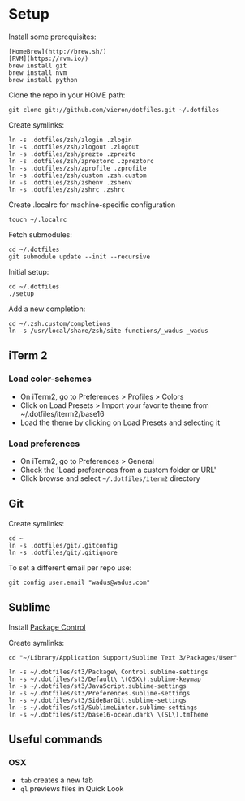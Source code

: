 # Setup

Install some prerequisites:

	[HomeBrew](http://brew.sh/)
	[RVM](https://rvm.io/)
	brew install git
	brew install nvm
	brew install python


Clone the repo in your HOME path:

	git clone git://github.com/vieron/dotfiles.git ~/.dotfiles


Create symlinks:

	ln -s .dotfiles/zsh/zlogin .zlogin
	ln -s .dotfiles/zsh/zlogout .zlogout
	ln -s .dotfiles/zsh/prezto .zprezto
	ln -s .dotfiles/zsh/zpreztorc .zpreztorc
	ln -s .dotfiles/zsh/zprofile .zprofile
	ln -s .dotfiles/zsh/custom .zsh.custom
	ln -s .dotfiles/zsh/zshenv .zshenv
	ln -s .dotfiles/zsh/zshrc .zshrc


Create .localrc for machine-specific configuration

	touch ~/.localrc


Fetch submodules:

	cd ~/.dotfiles
	git submodule update --init --recursive


Initial setup:

	cd ~/.dotfiles
	./setup


Add a new completion:

	cd ~/.zsh.custom/completions
	ln -s /usr/local/share/zsh/site-functions/_wadus _wadus




## iTerm 2

### Load color-schemes

- On iTerm2, go to Preferences > Profiles > Colors
- Click on Load Presets > Import your favorite theme from ~/.dotfiles/iterm2/base16
- Load the theme by clicking on Load Presets and selecting it

### Load preferences

- On iTerm2, go to Preferences > General
- Check the 'Load preferences from a custom folder or URL'
- Click browse and select `~/.dotfiles/iterm2` directory


## Git

Create symlinks:

	cd ~
	ln -s .dotfiles/git/.gitconfig
	ln -s .dotfiles/git/.gitignore


To set a different email per repo use:

	git config user.email "wadus@wadus.com"




## Sublime

Install [Package Control](https://packagecontrol.io/installation#st3)


Create symlinks:

	cd "~/Library/Application Support/Sublime Text 3/Packages/User"

	ln -s ~/.dotfiles/st3/Package\ Control.sublime-settings
	ln -s ~/.dotfiles/st3/Default\ \(OSX\).sublime-keymap
	ln -s ~/.dotfiles/st3/JavaScript.sublime-settings
	ln -s ~/.dotfiles/st3/Preferences.sublime-settings
	ln -s ~/.dotfiles/st3/SideBarGit.sublime-settings
	ln -s ~/.dotfiles/st3/SublimeLinter.sublime-settings
	ln -s ~/.dotfiles/st3/base16-ocean.dark\ \(SL\).tmTheme




## Useful commands

### OSX

- `tab` creates a new tab
- `ql` previews files in Quick Look
